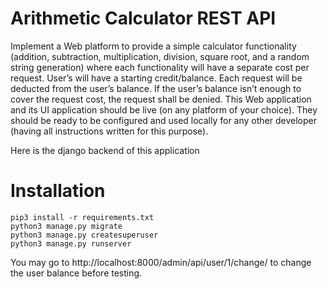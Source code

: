 # Arithmetic Calculator REST API

Implement a Web platform to provide a simple calculator functionality (addition, subtraction, multiplication, division, square root, and a random string generation) where each functionality will have a separate cost per request.
User’s will have a starting credit/balance. Each request will be deducted from the user’s balance. If the user’s balance isn’t enough to cover the request cost, the request shall be denied.
This Web application and its UI application should be live (on any platform of your choice). They should be ready to be configured and used locally for any other developer (having all instructions written for this purpose).

Here is the django backend of this application

# Installation

```
pip3 install -r requirements.txt
python3 manage.py migrate
python3 manage.py createsuperuser
python3 manage.py runserver
```

You may go to http://localhost:8000/admin/api/user/1/change/ to change the user balance before testing.
